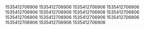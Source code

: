 1535412706906
1535412706906
1535412706906
1535412706906
1535412706906
1535412706906
1535412706906
1535412706906
1535412706906
1535412706906
1535412706906
1535412706906
1535412706906
1535412706906
1535412706906